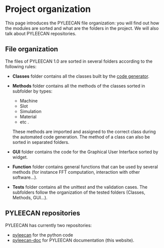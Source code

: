 Project organization
====================

This page introduces the PYLEECAN file organization: you will find out
how the modules are sorted and what are the folders in the project. We
will also talk about PYLEECAN repositories.

File organization
-----------------

The files of PYLEECAN 1.0 are sorted in several folders according to the
following rules:

-   **Classes** folder contains all the classes built by the [code generator](class.generation.md).

-   **Methods** folder contains all the methods of the classes sorted in
    subfolder by types:

    -   Machine
    -   Slot
    -   Simulation
    -   Material
    -   etc .
    
    These methods are imported and assigned to the correct class
    during the automated code generation. The method of a class can
    also be sorted in separated folders.

-   **GUI** folder contains the code for the Graphical User Interface
    sorted by widget.

-   **Function** folder contains general functions that can be used by
    several methods (for instance FFT computation, interaction with
    other software\...).

-   **Tests** folder contains all the unittest and the validation cases.
    The subfolders follow the organization of the tested folders
    (Classes, Methods, GUI\...).

PYLEECAN repositories
---------------------

PYLEECAN has currently two repositories:

-   [pyleecan](https://github.com/Eomys/pyleecan) for the python code
-   [pyleecan-doc](https://github.com/Eomys/pyleecan-doc) for PYLEECAN
    documentation (this website).
